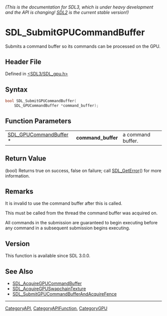 ###### (This is the documentation for SDL3, which is under heavy development and the API is changing! [SDL2](https://wiki.libsdl.org/SDL2/) is the current stable version!)
# SDL_SubmitGPUCommandBuffer

Submits a command buffer so its commands can be processed on the GPU.

## Header File

Defined in [<SDL3/SDL_gpu.h>](https://github.com/libsdl-org/SDL/blob/main/include/SDL3/SDL_gpu.h)

## Syntax

```c
bool SDL_SubmitGPUCommandBuffer(
    SDL_GPUCommandBuffer *command_buffer);
```

## Function Parameters

|                                                |                    |                   |
| ---------------------------------------------- | ------------------ | ----------------- |
| [SDL_GPUCommandBuffer](SDL_GPUCommandBuffer) * | **command_buffer** | a command buffer. |

## Return Value

(bool) Returns true on success, false on failure; call
[SDL_GetError](SDL_GetError)() for more information.

## Remarks

It is invalid to use the command buffer after this is called.

This must be called from the thread the command buffer was acquired on.

All commands in the submission are guaranteed to begin executing before any
command in a subsequent submission begins executing.

## Version

This function is available since SDL 3.0.0.

## See Also

- [SDL_AcquireGPUCommandBuffer](SDL_AcquireGPUCommandBuffer)
- [SDL_AcquireGPUSwapchainTexture](SDL_AcquireGPUSwapchainTexture)
- [SDL_SubmitGPUCommandBufferAndAcquireFence](SDL_SubmitGPUCommandBufferAndAcquireFence)

----
[CategoryAPI](CategoryAPI), [CategoryAPIFunction](CategoryAPIFunction), [CategoryGPU](CategoryGPU)


